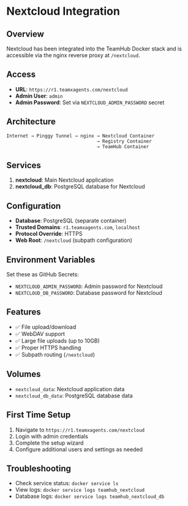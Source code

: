 # Nextcloud Integration

## Overview

Nextcloud has been integrated into the TeamHub Docker stack and is accessible via the nginx reverse proxy at `/nextcloud`.

## Access

- **URL**: `https://r1.teamxagents.com/nextcloud`
- **Admin User**: `admin`
- **Admin Password**: Set via `NEXTCLOUD_ADMIN_PASSWORD` secret

## Architecture

```
Internet → Pinggy Tunnel → nginx → Nextcloud Container
                                 → Registry Container
                                 → TeamHub Container
```

## Services

1. **nextcloud**: Main Nextcloud application
2. **nextcloud_db**: PostgreSQL database for Nextcloud

## Configuration

- **Database**: PostgreSQL (separate container)
- **Trusted Domains**: `r1.teamxagents.com`, `localhost`
- **Protocol Override**: HTTPS
- **Web Root**: `/nextcloud` (subpath configuration)

## Environment Variables

Set these as GitHub Secrets:

- `NEXTCLOUD_ADMIN_PASSWORD`: Admin password for Nextcloud
- `NEXTCLOUD_DB_PASSWORD`: Database password for Nextcloud

## Features

- ✅ File upload/download
- ✅ WebDAV support
- ✅ Large file uploads (up to 10GB)
- ✅ Proper HTTPS handling
- ✅ Subpath routing (`/nextcloud`)

## Volumes

- `nextcloud_data`: Nextcloud application data
- `nextcloud_db_data`: PostgreSQL database data

## First Time Setup

1. Navigate to `https://r1.teamxagents.com/nextcloud`
2. Login with admin credentials
3. Complete the setup wizard
4. Configure additional users and settings as needed

## Troubleshooting

- Check service status: `docker service ls`
- View logs: `docker service logs teamhub_nextcloud`
- Database logs: `docker service logs teamhub_nextcloud_db`
